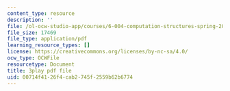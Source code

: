```yaml
---
content_type: resource
description: ''
file: /ol-ocw-studio-app/courses/6-004-computation-structures-spring-2017/00714f4126f4cab2745f2559b62b6774_pUmMZqwzZ10.pdf
file_size: 17469
file_type: application/pdf
learning_resource_types: []
license: https://creativecommons.org/licenses/by-nc-sa/4.0/
ocw_type: OCWFile
resourcetype: Document
title: 3play pdf file
uid: 00714f41-26f4-cab2-745f-2559b62b6774
---
```

